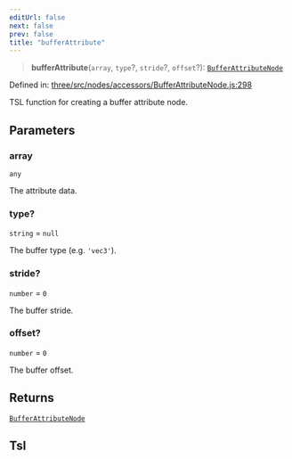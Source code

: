 ```yaml
---
editUrl: false
next: false
prev: false
title: "bufferAttribute"
---
```


> **bufferAttribute**(`array`, `type`?, `stride`?, `offset`?): [`BufferAttributeNode`](/reference/threewebgpu/classes/bufferattributenode/)

Defined in: [three/src/nodes/accessors/BufferAttributeNode.js:298](https://github.com/DefinitelyMaybe/three-i18n/blob/fa57b79433d1c349ffb23a78727299c8d4190136/three/src/nodes/accessors/BufferAttributeNode.js#L298)

TSL function for creating a buffer attribute node.

## Parameters

### array

`any`

The attribute data.

### type?

`string` = `null`

The buffer type (e.g. `'vec3'`).

### stride?

`number` = `0`

The buffer stride.

### offset?

`number` = `0`

The buffer offset.

## Returns

[`BufferAttributeNode`](/reference/threewebgpu/classes/bufferattributenode/)

## Tsl
